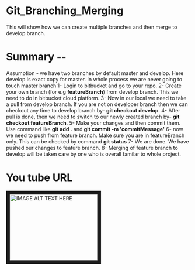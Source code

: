 # Git_Branching_Merging
This will show how we can create multiple branches and then merge to develop branch.

# Summary --
Assumption - we have two branches by default master and develop. Here develop is exact copy for master. 
In whole process we are never going to touch master branch
1- Login to bitbucket and go to your repo.
2- Create your own branch (for e.g **featureBranch**) from develop branch. This we need to do in bitbucket cloud platform.
3- Now in our local we need to take a pull from develop branch. If you are not on developer branch then we can checkout any time to develop branch by-  **git checkout develop**.
4- After pull is done, then we need to switch to our newly created branch by- **git checkout featureBranch**.
5- Make your changes and then commit them. Use command like **git add .**  and **git commit -m 'commitMessage'**
6- now we need to push from feature branch. Make sure you are in featureBranch only. This can be checked by command **git status**
7- We are done. We have pushed our changes to feature branch. 
8- Merging of feature branch to develop will be taken care by one who is overall familar to whole project.


# You tube URL 

<a href="http://www.youtube.com/watch?feature=player_embedded&v=8eVbR5sftMo
" target="_blank"><img src="http://img.youtube.com/vi/8eVbR5sftMo/0.jpg" 
alt="IMAGE ALT TEXT HERE" width="240" height="180" border="10" /></a>
